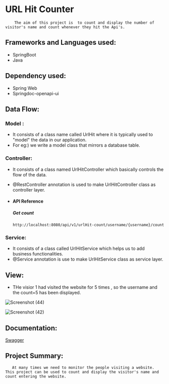 
# URL Hit Counter


        The aim of this project is  to count and display the number of visitor's name and count whenever they hit the Api's.



## Frameworks and Languages used:

- SpringBoot
- Java






## Dependency  used:

- Spring Web
- Springdoc-openapi-ui
## Data Flow:

### Model :
- It consists of a class name called UrlHit where it is typically used to "model" the data in our application.
- For eg:) we write a model class that mirrors a database table.

### Controller:

- It consists of a class named UrlHitController which basically controls the flow of the data.
- @RestController annotation is used to make UrlHitController class as controller layer.
- #### API Reference

  ##### Get count

  ```http
  http://localhost:8080/api/v1/urlHit-count/username/{username}/count
  ```

### Service:

- It consists of a class called UrlHitService which helps us to add business functionalities.
- @Service annotation is use to make UrlHitService class as service layer.

## View:

- THe visior 1 had visited the website for 5 times , so the username and the count=5 has been displayed.

![Screenshot (44)](https://user-images.githubusercontent.com/112794922/222963321-18201c17-1594-41fd-a1d4-c743f6e93db1.png)

![Screenshot (42)](https://user-images.githubusercontent.com/112794922/222963629-e6f1073c-43c9-4aee-bec4-577d8d68ce02.png)



## Documentation:

[Swagger](https://localhost:8080/swagger-ui.html)


## Project Summary:

       At many times we need to monitor the people visiting a website. This project can be used to count and display the visitor's name and count entering the website.
